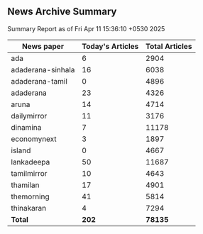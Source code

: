 <!-- @format -->
## News Archive Summary

Summary Report as of Fri Apr 11 15:36:10 +0530 2025

| News paper         | Today's Articles | Total Articles |
|--------------------|------------------|----------------|
| ada               | 6          | 2904        |
| adaderana-sinhala               | 16          | 6038        |
| adaderana-tamil               | 0          | 4896        |
| adaderana               | 23          | 4326        |
| aruna               | 14          | 4714        |
| dailymirror               | 11          | 3176        |
| dinamina               | 7          | 11178        |
| economynext               | 3          | 1897        |
| island               | 0          | 4667        |
| lankadeepa               | 50          | 11687        |
| tamilmirror               | 10          | 4643        |
| thamilan               | 17          | 4901        |
| themorning               | 41          | 5814        |
| thinakaran               | 4          | 7294        |
| **Total**          | **202**      | **78135** |

